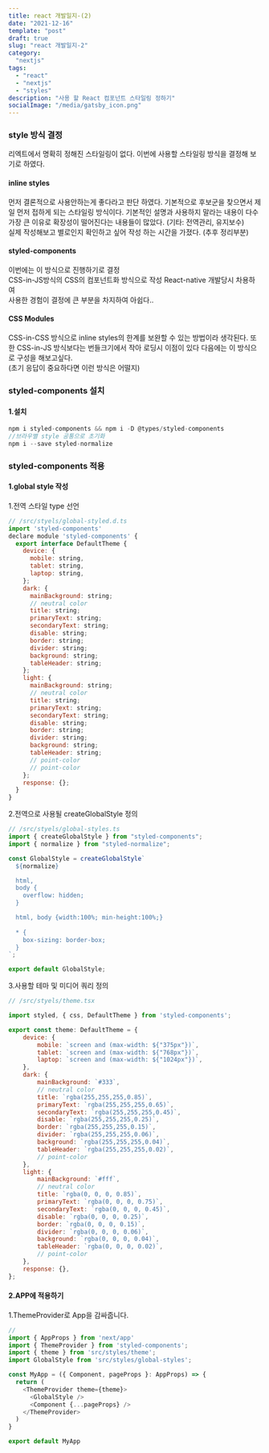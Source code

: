 ```yaml
---
title: react 개발일지-(2)
date: "2021-12-16"
template: "post"
draft: true
slug: "react 개발일지-2"
category: 
  "nextjs"
tags:
  - "react"
  - "nextjs"
  - "styles"
description: "사용 할 React 컴포넌트 스타일링 정하기"
socialImage: "/media/gatsby_icon.png"
---
```


### style 방식 결정
리엑트에서 명확히 정해진 스타일링이 없다. 
이번에 사용할 스타일링 방식을 결정해 보기로 하였다.

#### inline styles
먼저 결론적으로 사용안하는게 좋다라고 판단 하였다.
기본적으로 후보군을 찾으면서 제일 먼저 접하게 되는 스타일링 방식이다.
기본적인 설명과 사용하지 말라는 내용이 다수  
가장 큰 이유로 확장성이 떨어진다는 내용들이 많았다.
(기타: 전역관리, 유지보수)  
실제 작성해보고 별로인지 확인하고 싶어 작성 하는 시간을 가졌다.
(추후 정리부분)

#### styled-components 
이번에는 이 방식으로 진행하기로 결정  
CSS-in-JS방식의 CSS의 컴포넌트화 방식으로 작성
React-native 개발당시 차용하여  
사용한 경험이 결정에 큰 부분을 차지하여 아쉽다.. 

#### CSS Modules
CSS-in-CSS 방식으로 inline styles의 한계를 보완할 수 있는 방법이라 생각된다.
또한 CSS-in-JS 방식보다는 번들크기에서 작아 로딩시 이점이 있다
다음에는 이 방식으로 구성을 해보고싶다.  
(초기 응답이 중요하다면 이런 방식은 어떨지)

### styled-components 설치
#### 1.설치
```javascript
npm i styled-components && npm i -D @types/styled-components
//브라우별 style 공통으로 초기화
npm i --save styled-normalize
```
### styled-components 적용
#### 1.global style 작성 
 1.전역 스타일 type 선언
```javascript
// /src/styels/global-styled.d.ts
import 'styled-components'
declare module 'styled-components' {
  export interface DefaultTheme {
    device: {
      mobile: string,
      tablet: string,
      laptop: string,
    };
    dark: {
      mainBackground: string;
      // neutral color
      title: string;
      primaryText: string;
      secondaryText: string;
      disable: string;
      border: string;
      divider: string;
      background: string;
      tableHeader: string;
    };
    light: {
      mainBackground: string;
      // neutral color
      title: string;
      primaryText: string;
      secondaryText: string;
      disable: string;
      border: string;
      divider: string;
      background: string;
      tableHeader: string;
      // point-color
      // point-color
    };
    response: {};
  }
}
```
 2.전역으로 사용될 createGlobalStyle 정의 
```javascript
// /src/styels/global-styles.ts
import { createGlobalStyle } from "styled-components";
import { normalize } from "styled-normalize";

const GlobalStyle = createGlobalStyle`
  ${normalize}

  html,
  body {
    overflow: hidden;
  }

  html, body {width:100%; min-height:100%;}
  
  * {
    box-sizing: border-box;
  }
`;

export default GlobalStyle;
```
 3.사용할 테마 및 미디어 쿼리 정의
```javascript
// /src/styels/theme.tsx

import styled, { css, DefaultTheme } from 'styled-components';

export const theme: DefaultTheme = {
    device: {
        mobile: `screen and (max-width: ${"375px"})`,
        tablet: `screen and (max-width: ${"768px"})`,
        laptop: `screen and (max-width: ${"1024px"})`,
    },
    dark: {
        mainBackground: `#333`,
        // neutral color
        title: `rgba(255,255,255,0.85)`,
        primaryText: `rgba(255,255,255,0.65)`,
        secondaryText: `rgba(255,255,255,0.45)`,
        disable: `rgba(255,255,255,0.25)`,
        border: `rgba(255,255,255,0.15)`,
        divider: `rgba(255,255,255,0.06)`,
        background: `rgba(255,255,255,0.04)`,
        tableHeader: `rgba(255,255,255,0.02)`,
        // point-color
    },
    light: {
        mainBackground: `#fff`,
        // neutral color
        title: `rgba(0, 0, 0, 0.85)`,
        primaryText: `rgba(0, 0, 0, 0.75)`,
        secondaryText: `rgba(0, 0, 0, 0.45)`,
        disable: `rgba(0, 0, 0, 0.25)`,
        border: `rgba(0, 0, 0, 0.15)`,
        divider: `rgba(0, 0, 0, 0.06)`,
        background: `rgba(0, 0, 0, 0.04)`,
        tableHeader: `rgba(0, 0, 0, 0.02)`,
        // point-color
    },
    response: {},
};
```

#### 2.APP에 적용하기
1.ThemeProvider로 App을 감싸줍니다.
```javascript
//
import { AppProps } from 'next/app'
import { ThemeProvider } from 'styled-components';
import { theme } from 'src/styles/theme';
import GlobalStyle from 'src/styles/global-styles';

const MyApp = ({ Component, pageProps }: AppProps) => {
  return (
    <ThemeProvider theme={theme}>
      <GlobalStyle />
      <Component {...pageProps} />
    </ThemeProvider>
  )
}

export default MyApp
```